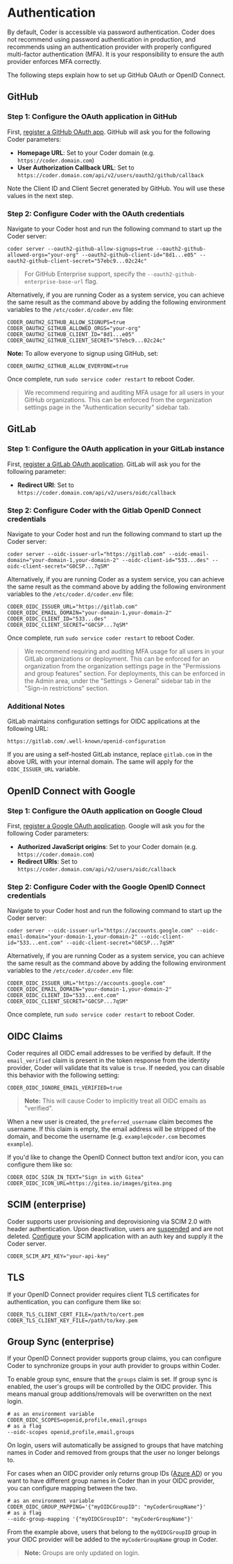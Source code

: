 # Authentication

By default, Coder is accessible via password authentication. Coder does not
recommend using password authentication in production, and recommends using an
authentication provider with properly configured multi-factor authentication
(MFA). It is your responsibility to ensure the auth provider enforces MFA
correctly.

The following steps explain how to set up GitHub OAuth or OpenID Connect.

## GitHub

### Step 1: Configure the OAuth application in GitHub

First, [register a GitHub OAuth app](https://developer.github.com/apps/building-oauth-apps/creating-an-oauth-app/). GitHub will ask you for the following Coder parameters:

- **Homepage URL**: Set to your Coder domain (e.g. `https://coder.domain.com`)
- **User Authorization Callback URL**: Set to `https://coder.domain.com/api/v2/users/oauth2/github/callback`

Note the Client ID and Client Secret generated by GitHub. You will use these
values in the next step.

### Step 2: Configure Coder with the OAuth credentials

Navigate to your Coder host and run the following command to start up the Coder
server:

```console
coder server --oauth2-github-allow-signups=true --oauth2-github-allowed-orgs="your-org" --oauth2-github-client-id="8d1...e05" --oauth2-github-client-secret="57ebc9...02c24c"
```

> For GitHub Enterprise support, specify the `--oauth2-github-enterprise-base-url` flag.

Alternatively, if you are running Coder as a system service, you can achieve the
same result as the command above by adding the following environment variables
to the `/etc/coder.d/coder.env` file:

```console
CODER_OAUTH2_GITHUB_ALLOW_SIGNUPS=true
CODER_OAUTH2_GITHUB_ALLOWED_ORGS="your-org"
CODER_OAUTH2_GITHUB_CLIENT_ID="8d1...e05"
CODER_OAUTH2_GITHUB_CLIENT_SECRET="57ebc9...02c24c"
```

**Note:** To allow everyone to signup using GitHub, set:

```console
CODER_OAUTH2_GITHUB_ALLOW_EVERYONE=true
```

Once complete, run `sudo service coder restart` to reboot Coder.

> We recommend requiring and auditing MFA usage for all users in your GitHub
> organizations. This can be enforced from the organization settings page in the
> "Authentication security" sidebar tab.

## GitLab

### Step 1: Configure the OAuth application in your GitLab instance

First, [register a GitLab OAuth application](https://docs.gitlab.com/ee/integration/oauth_provider.html). GitLab will ask you for the following parameter:

- **Redirect URI**: Set to `https://coder.domain.com/api/v2/users/oidc/callback`

### Step 2: Configure Coder with the Gitlab OpenID Connect credentials

Navigate to your Coder host and run the following command to start up the Coder
server:

```console
coder server --oidc-issuer-url="https://gitlab.com" --oidc-email-domain="your-domain-1,your-domain-2" --oidc-client-id="533...des" --oidc-client-secret="G0CSP...7qSM"
```

Alternatively, if you are running Coder as a system service, you can achieve the
same result as the command above by adding the following environment variables
to the `/etc/coder.d/coder.env` file:

```console
CODER_OIDC_ISSUER_URL="https://gitlab.com"
CODER_OIDC_EMAIL_DOMAIN="your-domain-1,your-domain-2"
CODER_OIDC_CLIENT_ID="533...des"
CODER_OIDC_CLIENT_SECRET="G0CSP...7qSM"
```

Once complete, run `sudo service coder restart` to reboot Coder.

> We recommend requiring and auditing MFA usage for all users in your GitLab
> organizations or deployment. This can be enforced for an organization from the
> organization settings page in the "Permissions and group features" section.
> For deployments, this can be enforced in the Admin area, under the "Settings >
> General" sidebar tab in the "Sign-in restrictions" section.

### Additional Notes

GitLab maintains configuration settings for OIDC applications at the following URL:

```console
https://gitlab.com/.well-known/openid-configuration
```

If you are using a self-hosted GitLab instance, replace `gitlab.com` in the above URL
with your internal domain. The same will apply for the `OIDC_ISSUER_URL` variable.

## OpenID Connect with Google

### Step 1: Configure the OAuth application on Google Cloud

First, [register a Google OAuth application](https://support.google.com/cloud/answer/6158849?hl=en). Google will ask you for the following Coder parameters:

- **Authorized JavaScript origins**: Set to your Coder domain (e.g. `https://coder.domain.com`)
- **Redirect URIs**: Set to `https://coder.domain.com/api/v2/users/oidc/callback`

### Step 2: Configure Coder with the Google OpenID Connect credentials

Navigate to your Coder host and run the following command to start up the Coder
server:

```console
coder server --oidc-issuer-url="https://accounts.google.com" --oidc-email-domain="your-domain-1,your-domain-2" --oidc-client-id="533...ent.com" --oidc-client-secret="G0CSP...7qSM"
```

Alternatively, if you are running Coder as a system service, you can achieve the
same result as the command above by adding the following environment variables
to the `/etc/coder.d/coder.env` file:

```console
CODER_OIDC_ISSUER_URL="https://accounts.google.com"
CODER_OIDC_EMAIL_DOMAIN="your-domain-1,your-domain-2"
CODER_OIDC_CLIENT_ID="533...ent.com"
CODER_OIDC_CLIENT_SECRET="G0CSP...7qSM"
```

Once complete, run `sudo service coder restart` to reboot Coder.

## OIDC Claims

Coder requires all OIDC email addresses to be verified by default. If the
`email_verified` claim is present in the token response from the identity
provider, Coder will validate that its value is `true`. If needed, you can
disable this behavior with the following setting:

```console
CODER_OIDC_IGNORE_EMAIL_VERIFIED=true
```

> **Note:** This will cause Coder to implicitly treat all OIDC emails as
> "verified".

When a new user is created, the `preferred_username` claim becomes the username.
If this claim is empty, the email address will be stripped of the domain, and
become the username (e.g. `example@coder.com` becomes `example`).

If you'd like to change the OpenID Connect button text and/or icon, you can
configure them like so:

```console
CODER_OIDC_SIGN_IN_TEXT="Sign in with Gitea"
CODER_OIDC_ICON_URL=https://gitea.io/images/gitea.png
```

## SCIM (enterprise)

Coder supports user provisioning and deprovisioning via SCIM 2.0 with header
authentication. Upon deactivation, users are [suspended](./users.md#suspend-a-user)
and are not deleted. [Configure](./configure.md) your SCIM application with an
auth key and supply it the Coder server.

```console
CODER_SCIM_API_KEY="your-api-key"
```

## TLS

If your OpenID Connect provider requires client TLS certificates for authentication, you can configure them like so:

```console
CODER_TLS_CLIENT_CERT_FILE=/path/to/cert.pem
CODER_TLS_CLIENT_KEY_FILE=/path/to/key.pem
```

## Group Sync (enterprise)

If your OpenID Connect provider supports group claims, you can configure Coder
to synchronize groups in your auth provider to groups within Coder.

To enable group sync, ensure that the `groups` claim is set. If group sync is
enabled, the user's groups will be controlled by the OIDC provider. This means
manual group additions/removals will be overwritten on the next login.

```console
# as an environment variable
CODER_OIDC_SCOPES=openid,profile,email,groups
# as a flag
--oidc-scopes openid,profile,email,groups
```

On login, users will automatically be assigned to groups that have matching
names in Coder and removed from groups that the user no longer belongs to.

For cases when an OIDC provider only returns group IDs ([Azure AD][azure-gids])
or you want to have different group names in Coder than in your OIDC provider,
you can configure mapping between the two.

```console
# as an environment variable
CODER_OIDC_GROUP_MAPPING='{"myOIDCGroupID": "myCoderGroupName"}'
# as a flag
--oidc-group-mapping '{"myOIDCGroupID": "myCoderGroupName"}'
```

From the example above, users that belong to the `myOIDCGroupID` group in your
OIDC provider will be added to the `myCoderGroupName` group in Coder.

> **Note:** Groups are only updated on login.

[azure-gids]: https://github.com/MicrosoftDocs/azure-docs/issues/59766#issuecomment-664387195
